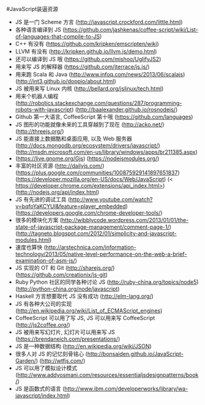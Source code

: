 #JavaScript装逼资源

* JS 是一门 Scheme 方言 (<http://javascript.crockford.com/little.html>)
* 各种语言编译到 JS (<https://github.com/jashkenas/coffee-script/wiki/List-of-languages-that-compile-to-JS>)
* C++ 有没有 (<https://github.com/kripken/emscripten/wiki>)
* LLVM 有没有 (<http://kripken.github.io/llvm.js/demo.html>)
* 还可以编译到 JS 哦 (<https://github.com/mishoo/UglifyJS2>)
* 用来写 JS 的解释器 (<https://github.com/jterrace/js.js/>)
* 用来跑 Scala 和 Java (<http://www.infoq.com/news/2013/06/scalajs>) (<http://int3.github.io/doppio/about.html>)
* JS 被用来写 Linux 内核 (<http://bellard.org/jslinux/tech.html>)
* 用来个机器人编程 (<http://robotics.stackexchange.com/questions/287/programming-robots-with-javascript>) (<http://baalexander.github.io/rosnodejs/>)
* Github 第一大语言, CoffeeScript 第十哦 (<https://github.com/languages>)
* JS 图形的功能就像未来的工具穿越到了现在 (<http://acko.net/>) (<http://threejs.org/>)
* JS 能直接上数据酷和桌面应用, 以及 Web 服务器 (<http://docs.mongodb.org/ecosystem/drivers/javascript/>) 
	(<http://msdn.microsoft.com/en-us/library/windows/apps/br211385.aspx>) 
* (<https://live.gnome.org/Gjs>) (<https://nodejsmodules.org/>)
* 丰富的社区资源 (<http://dailyjs.com/>) (<https://plus.google.com/communities/100875929141897651837>) (<https://developer.mozilla.org/en-US/docs/Web/JavaScript>) 
(< https://developer.chrome.com/extensions/api_index.html>) (<http://nodejs.org/api/index.html>)
* JS 有先进的调试工具 (<http://www.youtube.com/watch?v=bqfoYaKCYUI&feature=player_embedded>) (<https://developers.google.com/chrome-developer-tools/>)
* 很多的模块化方案 (<http://wibblycode.wordpress.com/2013/01/01/the-state-of-javascript-package-management/comment-page-1/>) (<http://tagneto.blogspot.com/2012/01/simplicity-and-javascript-modules.html>)
* 速度也算快 (<http://arstechnica.com/information-technology/2013/05/native-level-performance-on-the-web-a-brief-examination-of-asm-js/>)
* JS 实现的 OT 和 Git (<http://sharejs.org/>) (<https://github.com/creationix/js-git>)
* Ruby Python 社区的同学各种讨论 JS (<http://ruby-china.org/topics/node5>) (<http://python-china.org/node/javascript>)
* Haskell 方言想要取代 JS 没有成功 (<http://elm-lang.org/>)
* JS 有各种大公司的实现 (<http://en.wikipedia.org/wiki/List_of_ECMAScript_engines>)
* CoffeeScript 可以用了写 JS, JS 可以用来写 CoffeeScript (<http://js2coffee.org/>)
* JS 被用来写幻灯片, 幻灯片可以用来写 JS (<https://brendaneich.com/presentations/>)
* JS 是一种数据结构 (<http://en.wikipedia.org/wiki/JSON>)
* 很多人对 JS 的记忆刻骨铭心 (<http://bonsaiden.github.io/JavaScript-Garden/>) (<http://wtfjs.com/>)
* JS 可以用了模拟设计模式 (<http://www.addyosmani.com/resources/essentialjsdesignpatterns/book/>)
* JS 是函数式的语言 (<http://www.ibm.com/developerworks/library/wa-javascript/index.html>)